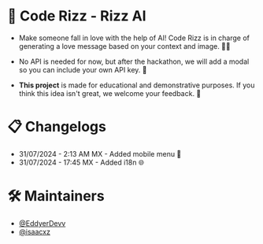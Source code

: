 # 💖 Code Rizz - Rizz AI

- Make someone fall in love with the help of AI! Code Rizz is in charge of generating a love message based on your context and image. 🌹✨

- No API is needed for now, but after the hackathon, we will add a modal so you can include your own API key. 🔐

- **This project** is made for educational and demonstrative purposes. If you think this idea isn't great, we welcome your feedback. 💬

# 📋 Changelogs

- 31/07/2024 - 2:13 AM MX - Added mobile menu 📱
- 31/07/2024 - 17:45 MX - Added i18n 🌐

# 🛠️ Maintainers

- [@EddyerDevv](https://github.com/EddyerDevv)
- [@isaacxz](https://github.com/isaacsx)
